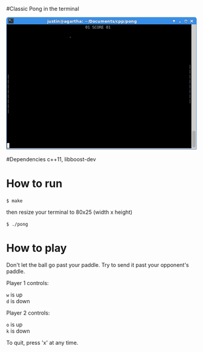 #Classic Pong in the terminal

![pong being played](https://github.com/justinjhendrick/pong/blob/master/imgs/pong.jpg)

#Dependencies
c++11, libboost-dev

# How to run
`$ make`

then resize your terminal to 80x25 (width x height)

`$ ./pong`

# How to play
Don't let the ball go past your paddle. Try to send it past
your opponent's paddle.

Player 1 controls:

`w` is up  
`d` is down

Player 2 controls:

`o` is up  
`k` is down

To quit, press 'x' at any time.
